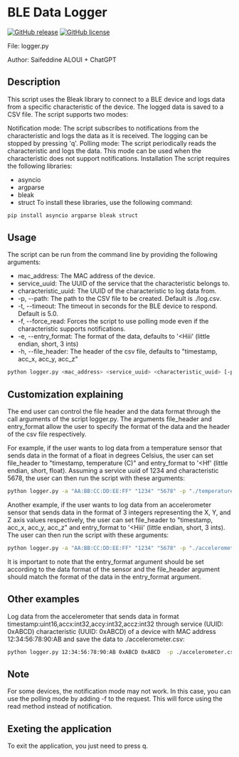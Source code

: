 # BLE Data Logger

[![GitHub release](https://badgen.net/github/release/ParisNeo/Bleak_BLE_tools)](https://github.com/ParisNeo/Bleak_BLE_tools/releases)
[![GitHub license](https://badgen.net/github/license/ParisNeo/Bleak_BLE_tools)](https://github.com/ParisNeo/Bleak_BLE_tools/blob/master/LICENSE)

File: logger.py

Author: Saifeddine ALOUI + ChatGPT
## Description
This script uses the Bleak library to connect to a BLE device and logs data from a specific characteristic of the device. The logged data is saved to a CSV file. The script supports two modes:

Notification mode: The script subscribes to notifications from the characteristic and logs the data as it is received. The logging can be stopped by pressing 'q'.
Polling mode: The script periodically reads the characteristic and logs the data. This mode can be used when the characteristic does not support notifications.
Installation
The script requires the following libraries:

- asyncio
- argparse
- bleak
- struct
To install these libraries, use the following command:

```bash
pip install asyncio argparse bleak struct
```
## Usage
The script can be run from the command line by providing the following arguments:

- mac_address: The MAC address of the device.
- service_uuid: The UUID of the service that the characteristic belongs to.
- characteristic_uuid: The UUID of the characteristic to log data from.
- -p, --path: The path to the CSV file to be created. Default is ./log.csv.
- -t, --timeout: The timeout in seconds for the BLE device to respond. Default is 5.0.
- -f, --force_read: Forces the script to use polling mode even if the characteristic supports notifications.
- -e, --entry_format: The format of the data, defaults to '<Hiii' (little endian, short, 3 ints)
- -h, --file_header: The header of the csv file, defaults to "timestamp, acc_x, acc_y, acc_z"

```bash
python logger.py <mac_address> <service_uuid> <characteristic_uuid> [-p <file_path>] [-t <timeout>] [-f] [-e <entry_format>] [-h <file_header>]
```

## Customization explaining
The end user can control the file header and the data format through the call arguments of the script logger.py. The arguments file_header and entry_format allow the user to specify the format of the data and the header of the csv file respectively.

For example, if the user wants to log data from a temperature sensor that sends data in the format of a float in degrees Celsius, the user can set file_header to "timestamp, temperature (C)" and entry_format to '<Hf' (little endian, short, float). Assuming a service uuid of 1234 and characteristic 5678, the user can then run the script with these arguments:
```bash
python logger.py -a "AA:BB:CC:DD:EE:FF" "1234" "5678" -p "./temperature.csv" -H "timestamp, temperature (C)" -F '<Hf'
```
Another example, if the user wants to log data from an accelerometer sensor that sends data in the format of 3 integers representing the X, Y, and Z axis values respectively, the user can set file_header to "timestamp, acc_x, acc_y, acc_z" and entry_format to '<Hiii' (little endian, short, 3 ints). The user can then run the script with these arguments:

```bash
python logger.py -a "AA:BB:CC:DD:EE:FF" "1234" "5678" -p "./accelerometer.csv" -H "timestamp, acc_x, acc_y, acc_z" -F '<Hiii'
```

It is important to note that the entry_format argument should be set according to the data format of the sensor and the file_header argument should match the format of the data in the entry_format argument.

## Other examples
Log data from the accelerometer that sends data in format timestamp:uint16,accx:int32,accy:int32,accz:int32 through service (UUID: 0xABCD)  characteristic (UUID: 0xABCD) of a device with MAC address 12:34:56:78:90:AB and save the data to ./accelerometer.csv:
```bash
python logger.py 12:34:56:78:90:AB 0xABCD 0xABCD  -p ./accelerometer.csv -H "timestamp, acc_x, acc_y, acc_z" -F "<Hiii"
```

## Note
For some devices, the notification mode may not work. In this case, you can use the polling mode by adding -f to the request. This will force using the read method instead of notification.


## Exeting the application
To exit the application, you just need to press q.

